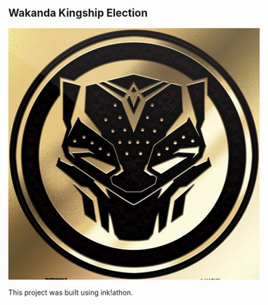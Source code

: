 ## Wakanda Kingship Election
<img src="https://github.com/thewoodfish/inkathon-x/blob/main/frontend/public/images/wakanda.jpeg">

This project was built using ink!athon.